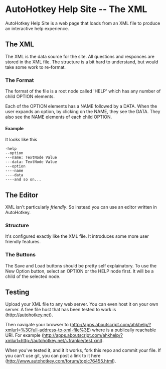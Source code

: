 AutoHotkey Help Site -- The XML
==================================
AutoHotkey Help Site is a web page that loads from an XML file to produce an interactive help experience.

The XML
-------

The XML is the data source for the site.  All questions and responces are stored in the XML file.
The structure is a bit hard to understand, but would take some work to re-format.

### The Format
The format of the file is a root node called 'HELP' which has any number of child OPTION elements.

Each of the OPTION elements has a NAME followed by a DATA.  When the user expands an option, by clicking on the NAME, they see the DATA.
They also see the NAME elements of each child OPTION.

#### Example
It looks like this
```
-help
--option
---name: TextNode Value
---data: TextNode Value
---option
----name
----data
----and so on...
```

The Editor
----------

XML isn't particularly _friendly_.  So instead you can use an editor written in AutoHotkey.

### Structure
It's configured exactly like the XML file.  It introduces some more user friendly features.

### The Buttons
The Save and Load buttons should be pretty self explainatory.  To use the New Option button, select an OPTION or the HELP node first.  It will be a child of the selected node.

Testing
-------
Upload your XML file to any web server.  You can even host it on your own server.  A free file host that has been tested to work is (http://autohotkey.net).

Then navigate your browser to (http://apps.aboutscript.com/ahkhelp/?xmlurl=%3Cfull-address-to-xml-file%3E) where <full-address-to-xml-file> is a publically reachable URI.  For example (http://apps.aboutscript.com/ahkhelp/?xmlurl=http://autohotkey.net/~frankie/test.xml).

When you've tested it, and it it works, fork this repo and commit your file.  If you can't use git, you can post a link to it here (http://www.autohotkey.com/forum/topic76455.html).
